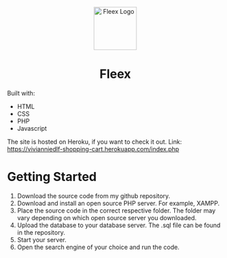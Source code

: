 <p align="center">
  <img alt="Fleex Logo" src="https://assets.website-files.com/614f0d68de16650e3a327379/61505e1afcc784409915d1c7_Orange.svg" width="100" />
</p>
<h1 align="center">
  Fleex
</h1>

Built with:
* HTML
* CSS
* PHP
* Javascript

The site is hosted on Heroku, if you want to check it out. Link: https://vivianniedlf-shopping-cart.herokuapp.com/index.php

# Getting Started

1. Download the source code from my github repository.
2. Download and install an open source PHP server. For example, XAMPP.
3. Place the source code in the correct respective folder. The folder may vary depending on which open source server you downloaded.
4. Upload the database to your database server. The .sql file can be found in the repository.
5. Start your server.
6. Open the search engine of your choice and run the code.
